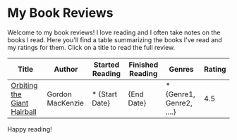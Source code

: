 # My Book Reviews

Welcome to my book reviews! I love reading and I often take notes on the books I read. Here you'll find a table summarizing the books I've read and my ratings for them. Click on a title to read the full review.




<!--BOOK_TABLE_START-->
| Title | Author | Started Reading | Finished Reading | Genres | Rating |
| --- | --- | --- | --- | --- | --- |
| [Orbiting the Giant Hairball](orbiting_the_giant_hairball-gordon_mackenzie.md) | Gordon MacKenzie | * {Start Date} | {End Date} | * {Genre1, Genre2, ....} | 4.5 |
<!--BOOK_TABLE_END-->




Happy reading!
